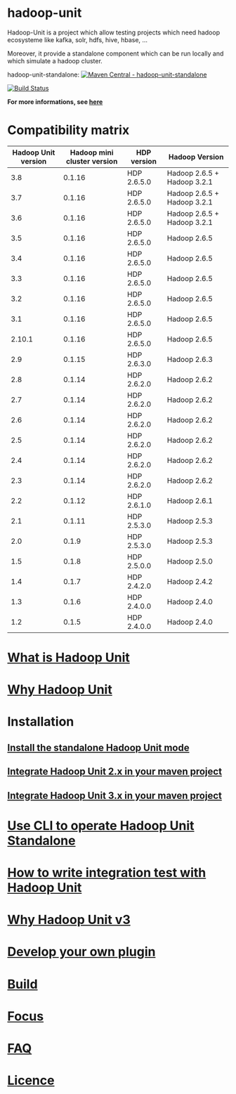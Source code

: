 hadoop-unit
====================

Hadoop-Unit is a project which allow testing projects which need hadoop ecosysteme like kafka, solr, hdfs, hive, hbase, ...

Moreover, it provide a standalone component which can be run locally and which simulate a hadoop cluster.

hadoop-unit-standalone:
[![Maven Central - hadoop-unit-standalone](https://maven-badges.herokuapp.com/maven-central/fr.jetoile.hadoop/hadoop-unit-standalone/badge.svg)](https://maven-badges.herokuapp.com/maven-central/fr.jetoile.hadoop/hadoop-unit-standalone)

[![Build Status](https://travis-ci.org/jetoile/hadoop-unit.svg?branch=master)](https://travis-ci.org/jetoile/hadoop-unit)


**For more informations, see [here](https://blog.jetoile.fr/hadoop-unit)**

# Compatibility matrix

| Hadoop Unit version  | Hadoop mini cluster version | HDP version | Hadoop Version |
| ------------- | ------------- | ------------- | ------------- |
| 3.8 | 0.1.16 | HDP 2.6.5.0 | Hadoop 2.6.5 + Hadoop 3.2.1 |
| 3.7 | 0.1.16 | HDP 2.6.5.0 | Hadoop 2.6.5 + Hadoop 3.2.1 |
| 3.6 | 0.1.16 | HDP 2.6.5.0 | Hadoop 2.6.5 + Hadoop 3.2.1 |
| 3.5 | 0.1.16 | HDP 2.6.5.0 | Hadoop 2.6.5 |
| 3.4 | 0.1.16 | HDP 2.6.5.0 | Hadoop 2.6.5 |
| 3.3 | 0.1.16 | HDP 2.6.5.0 | Hadoop 2.6.5 |
| 3.2 | 0.1.16 | HDP 2.6.5.0 | Hadoop 2.6.5 |
| 3.1 | 0.1.16 | HDP 2.6.5.0 | Hadoop 2.6.5 |
| 2.10.1 | 0.1.16 | HDP 2.6.5.0 | Hadoop 2.6.5 |
| 2.9 | 0.1.15 | HDP 2.6.3.0 | Hadoop 2.6.3 |
| 2.8 | 0.1.14 | HDP 2.6.2.0 | Hadoop 2.6.2 |
| 2.7 | 0.1.14 | HDP 2.6.2.0 | Hadoop 2.6.2 |
| 2.6 | 0.1.14 | HDP 2.6.2.0 | Hadoop 2.6.2 |
| 2.5 | 0.1.14 | HDP 2.6.2.0 | Hadoop 2.6.2 |
| 2.4 | 0.1.14 | HDP 2.6.2.0 | Hadoop 2.6.2 |
| 2.3 | 0.1.14 | HDP 2.6.2.0 | Hadoop 2.6.2 |
| 2.2 | 0.1.12 | HDP 2.6.1.0 | Hadoop 2.6.1 |
| 2.1 | 0.1.11 | HDP 2.5.3.0 | Hadoop 2.5.3 |
| 2.0 | 0.1.9 | HDP 2.5.3.0 | Hadoop 2.5.3 |
| 1.5 | 0.1.8 | HDP 2.5.0.0 | Hadoop 2.5.0 |
| 1.4 | 0.1.7 | HDP 2.4.2.0 | Hadoop 2.4.2 |
| 1.3 | 0.1.6 | HDP 2.4.0.0 | Hadoop 2.4.0 |
| 1.2 | 0.1.5 | HDP 2.4.0.0 | Hadoop 2.4.0 |


# [What is Hadoop Unit](https://blog.jetoile.fr/hadoop-unit/what-is-hadoop-unit.html)

# [Why Hadoop Unit](https://blog.jetoile.fr/hadoop-unit/why-hadoop-unit.html)

# Installation
## [Install the standalone Hadoop Unit mode](https://blog.jetoile.fr/hadoop-unit/install-hadoop-unit-standalone.html)
## [Integrate Hadoop Unit 2.x in your maven project](https://blog.jetoile.fr/hadoop-unit/maven-usage_2.x.html)
## [Integrate Hadoop Unit 3.x in your maven project](https://blog.jetoile.fr/hadoop-unit/maven-usage_3.x.html)

# [Use CLI to operate Hadoop Unit Standalone](https://blog.jetoile.fr/hadoop-unit/cli.html)

# [How to write integration test with Hadoop Unit](https://blog.jetoile.fr/hadoop-unit/howto-integrationtest.html)

# [Why Hadoop Unit v3](https://blog.jetoile.fr/hadoop-unit/why-hadoopunit-v3.html)

# [Develop your own plugin](https://blog.jetoile.fr/hadoop-unit/plugin-development.html)

# [Build](https://blog.jetoile.fr/hadoop-unit/howto-build.html)

# [Focus](https://blog.jetoile.fr/hadoop-unit/focus.html)

# [FAQ](https://blog.jetoile.fr/hadoop-unit/faq.html)

# [Licence](https://blog.jetoile.fr/hadoop-unit/licence.html)

